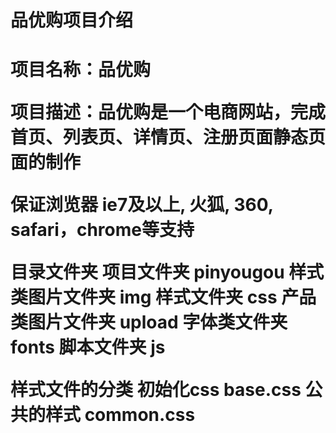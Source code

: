 <h1>品优购项目介绍<h1/>
  <p>项目名称：品优购<p/>
  <p>项目描述：品优购是一个电商网站，完成首页、列表页、详情页、注册页面静态页面的制作<p/>
            保证浏览器 ie7及以上, 火狐, 360, safari，chrome等支持

目录文件夹
  项目文件夹 pinyougou
  样式类图片文件夹  img
  样式文件夹 css
  产品类图片文件夹 upload
  字体类文件夹 fonts
  脚本文件夹 js

样式文件的分类
  初始化css base.css
  公共的样式 common.css
